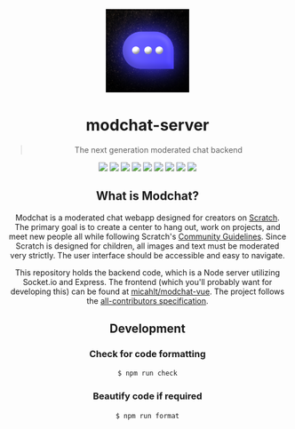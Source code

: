 <div align="center">
<img src="https://github.com/micahlt/modchat-vue/raw/master/src/assets/modchat-pfp.png" width="150px" height="auto">

# modchat-server

> The next generation moderated chat backend

![](https://badges.aleen42.com/src/npm.svg) ![](https://badges.aleen42.com/src/node.svg) ![](https://img.shields.io/badge/%20-Express-blue?style=flat&logo=express&labelColor=gray) ![](https://img.shields.io/badge/%20-Socket.io-red?style=flat&logo=Socket.io&labelColor=gray) ![](https://badges.aleen42.com/src/javascript.svg) ![](https://img.shields.io/github/issues/micahlt/modchat-server) ![](https://img.shields.io/github/license/micahlt/modchat-server) ![](https://img.shields.io/twitter/url?style=social&url=https%3A%2F%2Fgithub.com%2Fmicahlt%2Fmodchat-server) [![](https://badges.aleen42.com/src/buymeacoffee.svg)](https://buymeacoffee.com/micahlt)

## What is Modchat?

Modchat is a moderated chat webapp designed for creators on [Scratch](https://scratch.mit.edu/). The primary goal is to create a center to hang out, work on projects, and meet new people all while following Scratch's [Community Guidelines](https://scratch.mit.edu/community_guidelines). Since Scratch is designed for children, all images and text must be moderated very strictly. The user interface should be accessible and easy to navigate.

This repository holds the backend code, which is a Node server utilizing Socket.io and Express. The frontend (which you'll probably want for developing this) can be found at [micahlt/modchat-vue](https://github.com/micahlt/modchat-vue). The project follows the [all-contributors specification](https://allcontributors.org/docs/en/specification).

## Development

### Check for code formatting

```bash
$ npm run check
```

### Beautify code if required

```bash
$ npm run format
```
